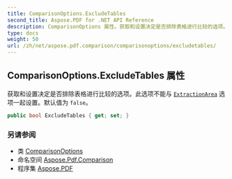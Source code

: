 ```yaml
---
title: ComparisonOptions.ExcludeTables
second_title: Aspose.PDF for .NET API Reference
description: ComparisonOptions 属性。获取和设置决定是否排除表格进行比较的选项。此选项不能与 ExtractionArea 选项一起设置。默认值为 false
type: docs
weight: 50
url: /zh/net/aspose.pdf.comparison/comparisonoptions/excludetables/
---
```

## ComparisonOptions.ExcludeTables 属性

获取和设置决定是否排除表格进行比较的选项。此选项不能与 [`ExtractionArea`](../extractionarea/) 选项一起设置。默认值为 `false`。

```csharp
public bool ExcludeTables { get; set; }
```

### 另请参阅

* 类 [ComparisonOptions](../)
* 命名空间 [Aspose.Pdf.Comparison](../../../aspose.pdf.comparison/)
* 程序集 [Aspose.PDF](../../../)